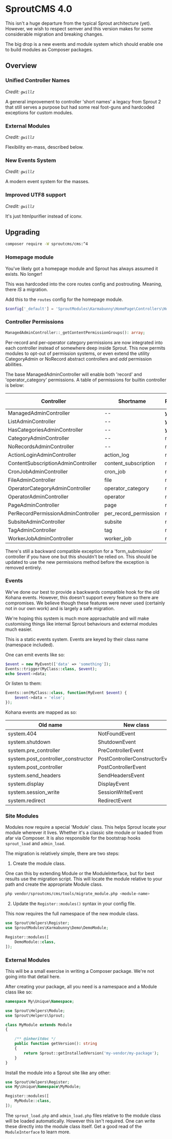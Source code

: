 
# SproutCMS 4.0

This isn't a huge departure from the typical Sprout architecture (yet). However, we wish to respect semver and this version makes for some considerable migration and breaking changes.

The big drop is a new events and module system which should enable one to build modules as Composer packages.



## Overview


### Unified Controller Names

_Credit: `gwillz`_

A general improvement to controller 'short names' a legacy from Sprout 2 that still serves a purpose but had some real foot-guns and hardcoded exceptions for custom modules.


### External Modules

_Credit: `gwillz`_

Flexibility en-mass, described below.


### New Events System

_Credit: `gwillz`_

A modern event system for the masses.


### Improved UTF8 support

_Credit: `gwillz`_

It's just htmlpurifier instead of iconv.



## Upgrading


```sh
composer require -W sproutcms/cms:^4
```


### Homepage module

You've likely got a homepage module and Sprout has always assumed it exists. No longer!

This was hardcoded into the core routes config and postrouting. Meaning, there _IS_ a migration.

Add this to the `routes` config for the homepage module.

```php
$config['_default'] = 'SproutModules\Karmabunny\HomePage\Controllers\HomePageController/index'
```


### Controller Permissions

```php
ManagedAdminController::_getContentPermissionGroups(): array;
```

Per-record and per-operator category permissions are now integrated into each controller instead of somewhere deep inside Sprout. This now permits modules to opt-out of permission systems, or even extend the utility CategoryAdmin or NoRecord abstract controllers and _add_ permission abilities.

The base ManagedAdminController will enable both 'record' and 'operator_category' permissions. A table of permissions for builtin controller is below:


| Controller                         | Shortname             | Record  | Operator Category |
|------------------------------------|-----------------------|---------|-------------------|
| ManagedAdminController             | --                    | **yes** | **yes**           |
| ListAdminController                | --                    | **yes** | **yes**           |
| HasCategoriesAdminController       | --                    | **yes** | **yes**           |
| CategoryAdminController            | --                    | no      | no                |
| NoRecordsAdminController           | --                    | no      | no                |
| ActionLoginAdminController         | action_log            | no      | no                |
| ContentSubscriptionAdminController | content_subscription  | no      | no                |
| CronJobAdminController             | cron_job              | no      | no                |
| FileAdminController                | file                  | no      | **yes**           |
| OperatorCategoryAdminController    | operator_category     | no      | no                |
| OperatorAdminController            | operator              | no      | no                |
| PageAdminController                | page                  | no      | **yes**           |
| PerRecordPermissionAdminController | per_record_permission | no      | no                |
| SubsiteAdminController             | subsite               | no      | no                |
| TagAdminController                 | tag                   | no      | no                |
| WorkerJobAdminController           | worker_job            | no      | no                |


There's still a backward compatible exception for a 'form_submission' controller if you have one but this shouldn't be relied on. This should be updated to use the new permissions method before the exception is removed entirely.


### Events

We've done our best to provide a backwards compatible hook for the old Kohana events. However, this doesn't support every feature so there are compromises. We believe though these features were never used (certainly not in our own work) and is largely a safe migration.

We're hoping this system is much more approachable and will make customising things like internal Sprout behaviours and external modules much easier.

This is a static events system. Events are keyed by their class name (namespace included).

One can emit events like so:

```php
$event = new MyEvent(['data' => 'something']);
Events::trigger(MyClass::class, $event);
echo $event->data;
```

Or listen to them:

```php
Events::on(MyClass::class, function(MyEvent $event) {
    $event->data = 'else';
});
```

Kohana events are mapped as so:

| Old name                           | New class                      |
|------------------------------------|--------------------------------|
| system.404                         | NotFoundEvent                  |
| system.shutdown                    | ShutdownEvent                  |
| system.pre_controller              | PreControllerEvent             |
| system.post_controller_constructor | PostControllerConstructorEvent |
| system.post_controller             | PostControllerEvent            |
| system.send_headers                | SendHeadersEvent               |
| system.display                     | DisplayEvent                   |
| system.session_write               | SessionWriteEvent              |
| system.redirect                    | RedirectEvent                  |



### Site Modules

Modules now require a special 'Module' class. This helps Sprout locate your module wherever it lives. Whether it's a classic site module or loaded from afar via Composer. It is also responsible for the bootstrap hooks `sprout_load` and `admin_load`.

The migration is relatively simple, there are two steps:

1. Create the module class.

One can this by extending Module or the ModuleInterface, but for best results use the migration script. This will locate the module relative to your path and create the appropriate Module class.

```sh
php vendor/sproutcms/cms/tools/migrate_module.php <module-name>
```

2. Update the `Register::modules()` syntax in your config file.

This now requires the full namespace of the new module class.

```php
use Sprout\Helpers\Register;
use SproutModules\Karmabunny\Demo\DemoModule;

Register::modules([
    DemoModule::class,
]);
```


### External Modules

This will be a small exercise in writing a Composer package. We're not going into that detail here.

After creating your package, all you need is a namespace and a Module class like so:


```php
namespace My\Unique\Namespace;

use Sprout\Helpers\Module;
use Sprout\Helpers\Sprout;

class MyModule extends Module
{

    /** @inheritdoc */
    public function getVersion(): string
    {
        return Sprout::getInstalledVersion('my-vendor/my-package');
    }
}
```

Install the module into a Sprout site like any other:

```php
use Sprout\Helpers\Register;
use My\Unique\Namespace\MyModule;

Register::modules([
    MyModule::class,
]);
```

The `sprout_load.php` and `admin_load.php` files relative to the module class will be loaded automatically. However this isn't required. One can write these directly into the module class itself. Get a good read of the `ModuleInterface` to learn more.

